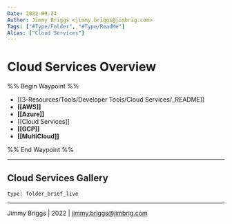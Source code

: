 ```yaml
---
Date: 2022-09-24
Author: Jimmy Briggs <jimmy.briggs@jimbrig.com>
Tags: ["#Type/Folder", "#Type/ReadMe"]
Alias: ["Cloud Services"]
---
```


# Cloud Services Overview

%% Begin Waypoint %%
- [[3-Resources/Tools/Developer Tools/Cloud Services/_README]]
- **[[AWS]]**
- **[[Azure]]**
- [[Cloud Services]]
- **[[GCP]]**
- **[[MultiCloud]]**

%% End Waypoint %%

***

## Cloud Services Gallery

 
```ccard
type: folder_brief_live
```
 

***

Jimmy Briggs | 2022 | <jimmy.briggs@jimbrig.com>



